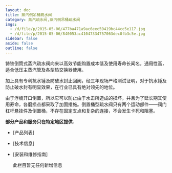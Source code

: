 ```yaml
---
layout: doc
title: 蒸汽倒吊桶疏水阀
category: 蒸汽疏水阀,蒸汽倒吊桶疏水阀
imgs:
  - /d/file/p/2015-05-06/477ba471a9ac6eec59419bc44cc5e117.jpg
  - /d/file/p/2015-05-06/840053ac41047334757063dec0fb3c5e.jpg
sidebar: false
aside: false
outline: false
---
```


铸铁倒筒式蒸汽疏水阀向来以高效节能购置成本低及使用寿命长闻名，通用性高，适合低压主蒸汽管及各型热交换器使用。

加上具有专利抗水锤及防破水封止回阀，经三年现场严格测试证明，对于抗水锤及防止破水封有明显效果，在行业已具有绝对领先的地位。

由于浮桶开口倒置，所以它可以防止由于水击所造成的损坏，并且为了延长期其使用寿命，各磨损点都采取了加固措施。倒置桶型疏水阀只有两个运动部件――阀门杠杆悬挂件及倒置桶，不存在固定支点和复杂的连接，不会发生卡死和阻塞。

**部分产品和服务只在特定地区提供.**

- [产品列表]
- [技术信息]
- [安装和维修指南]

  此栏目暂无任何新增信息
